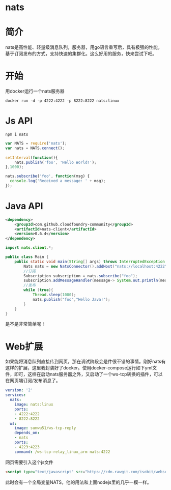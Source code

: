 # nats
# 简介
nats是高性能、轻量级消息队列，服务器，用go语言重写后，具有极强的性能。基于订阅发布的方式，支持快速的集群化。这么好用的服务，快来尝试下吧。
# 开始
用docker运行一个nats服务器
```shell
docker run -d -p 4222:4222 -p 8222:8222 nats:linux
```
# Js API 
```
npm i nats
```
```javascript
var NATS = require('nats');
var nats = NATS.connect();
 
setInterval(function(){
    nats.publish('foo', 'Hello World!');
},1000);

nats.subscribe('foo', function(msg) {
  console.log('Received a message: ' + msg);
});
```
# Java API
```xml
<dependency>
    <groupId>com.github.cloudfoundry-community</groupId>
    <artifactId>nats-client</artifactId>
    <version>0.6.4</version>
</dependency>
```
```java
import nats.client.*;

public class Main {
    public static void main(String[] args) throws InterruptedException {
        Nats nats = new NatsConnector().addHost("nats://localhost:4222").automaticReconnect(true).connect();
        //订阅
        Subscription subscription = nats.subscribe("foo");
        subscription.addMessageHandler(message-> System.out.println(message.getBody()));
        //发布
        while (true){
            Thread.sleep(1000);
            nats.publish("foo","Hello Java!");
        }
    }
}
```
是不是非常简单呢！
# Web扩展
如果能将消息队列直接传到网页，那在调试阶段会是件很不错的事情。刚好nats有这样的扩展，这里我封装好了docker。使用docker-compose运行如下yml文件，即可，这样在启动nats服务器之外，又启动了一个ws-tcp转换的插件，可以在网页端订阅/发布消息了。
```yml
version: '2'
services:
  nats:
    image: nats:linux
    ports:
    - 4222:4222
    - 8222:8222
  ws:
    image: sunwu51/ws-tcp-reply
    depends_on:
    - nats
    ports:
    - 4223:4223
    command: /ws-tcp-relay_linux_arm nats:4222
```
网页需要引入这个js文件
```html
<script type="text/javascript" src="https://cdn.rawgit.com/isobit/websocket-nats/master/dist/websocket-nats.min.js"></script>
```
此时会有一个全局变量NATS，他的用法和上面nodejs里的几乎一模一样。